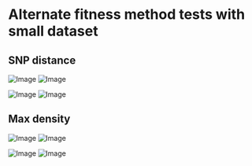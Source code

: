 Alternate fitness method tests with small dataset
========================================================

SNP distance
----

![Image](https://github.com/edwardchalstrey1/fragmented_genome_with_snps/blob/max_density/arabidopsis_datasets/small_dataset2b/p_run1/images_hm.gif?raw=true)
![Image](https://github.com/edwardchalstrey1/fragmented_genome_with_snps/blob/max_density/arabidopsis_datasets/small_dataset2b/p_run1/Gencorrect_lists/best_permutation_distribution_hm_0.1Kdiv.png?raw=true)

![Image](https://github.com/edwardchalstrey1/fragmented_genome_with_snps/blob/max_density/arabidopsis_datasets/small_dataset2b/p_run1/images_hyp.gif?raw=true)
![Image](https://github.com/edwardchalstrey1/fragmented_genome_with_snps/blob/max_density/arabidopsis_datasets/small_dataset2b/p_run1/Gencorrect_lists/best_permutation_distribution_hyp_0.1Kdiv.png?raw=true)

Max density
----

![Image](https://github.com/edwardchalstrey1/fragmented_genome_with_snps/blob/max_density/arabidopsis_datasets/small_dataset2b/testmaxd2/images_hm.gif?raw=true)
![Image](https://github.com/edwardchalstrey1/fragmented_genome_with_snps/blob/max_density/arabidopsis_datasets/small_dataset2b/testmaxd2/Gencorrect_lists/best_permutation_distribution_hm_0.1Kdiv.png?raw=true)

![Image](https://github.com/edwardchalstrey1/fragmented_genome_with_snps/blob/max_density/arabidopsis_datasets/small_dataset2b/testmaxd2/images_hyp.gif?raw=true)
![Image](https://github.com/edwardchalstrey1/fragmented_genome_with_snps/blob/max_density/arabidopsis_datasets/small_dataset2b/testmaxd2/Gencorrect_lists/best_permutation_distribution_hyp_0.1Kdiv.png?raw=true)
